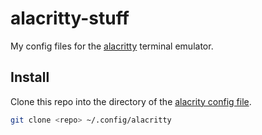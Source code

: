 alacritty-stuff
===============

My config files for the [alacritty][1] terminal emulator.

Install
-------

Clone this repo into the directory of the [alacrity config file][2].

```bash
git clone <repo> ~/.config/alacritty
```


[1]: https://alacritty.org
[2]: https://alacritty.org/config-alacritty.html#location
